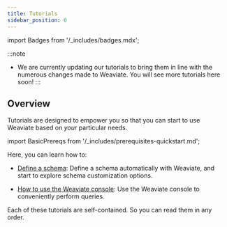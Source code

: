 ```yaml
---
title: Tutorials
sidebar_position: 0
---
```

import Badges from '/_includes/badges.mdx';

<Badges/>

:::note
- We are currently updating our tutorials to bring them in line with the numerous changes made to Weaviate. You will see more tutorials here soon!
:::

## Overview

Tutorials are designed to empower you so that you can start to use Weaviate based on *your* particular needs.

<!-- By the time you are done, you will have seen a number of examples and considerations in organizing and importing your data into Weaviate. You will have learnt everything from rules of thumb for selecting a vectorizer, all the way through to how to perform CRUD operations with Weaviate. -->

import BasicPrereqs from '/_includes/prerequisites-quickstart.md';

<BasicPrereqs />

Here, you can learn how to:

<!-- - [Select the right vectorizer]  (./_select-vectorizer.md): Identify the right vectorizer based on your data type (text, image, etc.) and application goals (text clustering, Q&A, text to image comparison, image comparison). -->
- [Define a schema](./how-to-create-a-schema.md): Define a schema automatically with Weaviate, and start to explore schema customization options.
<!-- - [Import data]  (./_how-to-import-data.md): Use batch imports for large datasets, including what options are available to maximize the import speed. -->
- [How to use the Weaviate console](../quickstart/console.md): Use the Weaviate console to conveniently perform queries.
<!-- - [Perform CRUD operations]  (./_crud.md): Perform CRUD operations with Weaviate. -->

<!-- Once you are finished with this section, we suggest moving on to our [Search tutorials]  (../_search/index.md). There we guide you through the powerful yet flexible options Weaviate provides for searching through your data.  -->

Each of these tutorials are self-contained. So you can read them in any order.

